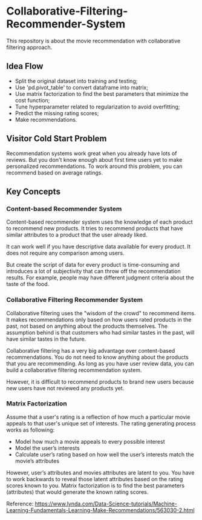 # Collaborative-Filtering-Recommender-System
This repository is about the movie recommendation with collaborative filtering approach.

## Idea Flow
- Split the original dataset into training and testing;
- Use 'pd.pivot_table' to convert dataframe into matrix;
- Use matrix factorization to find the best parameters that minimize the cost function;
- Tune hyperparameter related to regularization to avoid overfitting;
- Predict the missing rating scores;
- Make recommendations.

## Visitor Cold Start Problem
Recommendation systems work great when you already have lots of reviews. But you don't know enough about first time users yet to make personalized recommendations. To work around this problem, you can recommend based on average ratings.

## Key Concepts
### Content-based Recommender System
Content-based recommender system uses the knowledge of each product to recommend new products. It tries to recommend products that have similar attributes to a product that the user already liked. 

It can work well if you have descriptive data available for every product. It does not require any comparison among users.

But create the script of data for every product is time-consuming and introduces a lot of subjectivity that can throw off the recommendation results. For example, people may have different judgment criteria about the taste of the food. 

### Collaborative Filtering Recommender System 
Collaborative filtering uses the "wisdom of the crowd" to recommend items. It makes recommendations only based on how users rated products in the past, not based on anything about the products themselves. The assumption behind is that customers who had similar tastes in the past, will have similar tastes in the future. 

Collaborative filtering has a very big advantage over content-based recommendations. You do not need to know anything about the products that you are recommending. As long as you have user review data, you can build a collaborative filtering recommendation system. 

However, it is difficult to recommend products to brand new users because new users have not reviewed any products yet. 

### Matrix Factorization
Assume that a user's rating is a reflection of how much a particular movie appeals to that user's unique set of interests. The rating generating process works as following:
-	Model how much a movie appeals to every possible interest
-	Model the user’s interests
-	Calculate user’s rating based on how well the user’s interests match the movie’s attributes

However, user’s attributes and movies attributes are latent to you. You have to work backwards to reveal those latent attributes based on the rating scores known to you. Matrix factorization is to find the best parameters (attributes) that would generate the known rating scores. 

Reference: https://www.lynda.com/Data-Science-tutorials/Machine-Learning-Fundamentals-Learning-Make-Recommendations/563030-2.html
